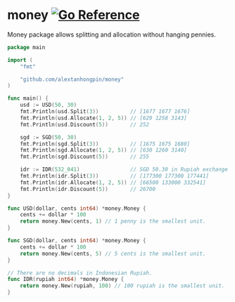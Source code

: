 # money [![Go Reference](https://pkg.go.dev/badge/github.com/alextanhongpin/money.svg)](https://pkg.go.dev/github.com/alextanhongpin/money)

Money package allows splitting and allocation without hanging pennies.

```go
package main

import (
	"fmt"

	"github.com/alextanhongpin/money"
)

func main() {
	usd := USD(50, 30)
	fmt.Println(usd.Split(3))          // [1677 1677 1676]
	fmt.Println(usd.Allocate(1, 2, 5)) // [629 1258 3143]
	fmt.Println(usd.Discount(5))       // 252

	sgd := SGD(50, 30)
	fmt.Println(sgd.Split(3))          // [1675 1675 1680]
	fmt.Println(sgd.Allocate(1, 2, 5)) // [630 1260 3140]
	fmt.Println(sgd.Discount(5))       // 255

	idr := IDR(532_041)                // SGD 50.30 in Rupiah exchange rate.
	fmt.Println(idr.Split(3))          // [177300 177300 177441]
	fmt.Println(idr.Allocate(1, 2, 5)) // [66500 133000 332541]
	fmt.Println(idr.Discount(5))       // 26700
}

func USD(dollar, cents int64) *money.Money {
	cents += dollar * 100
	return money.New(cents, 1) // 1 penny is the smallest unit.
}

func SGD(dollar, cents int64) *money.Money {
	cents += dollar * 100
	return money.New(cents, 5) // 5 cents is the smallest unit.
}

// There are no decimals in Indonesian Rupiah.
func IDR(rupiah int64) *money.Money {
	return money.New(rupiah, 100) // 100 rupiah is the smallest unit.
}
```
